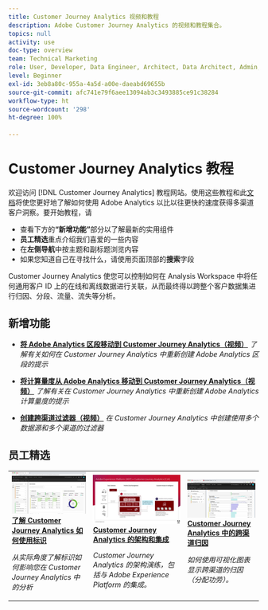 ```yaml
---
title: Customer Journey Analytics 视频和教程
description: Adobe Customer Journey Analytics 的视频和教程集合。
topics: null
activity: use
doc-type: overview
team: Technical Marketing
role: User, Developer, Data Engineer, Architect, Data Architect, Admin, Leader
level: Beginner
exl-id: 3eb8a80c-955a-4a5d-a00e-daeabd69655b
source-git-commit: afc741e79f6aee13094ab3c3493885ce91c38284
workflow-type: ht
source-wordcount: '298'
ht-degree: 100%

---
```


# Customer Journey Analytics 教程

欢迎访问 [!DNL Customer Journey Analytics] 教程网站。使用这些教程和此[文档](https://experienceleague.adobe.com/docs/analytics-platform/using/cja-landing.html?lang=zh-Hans)将使您更好地了解如何使用 Adobe Analytics 以比以往更快的速度获得多渠道客户洞察。要开始教程，请

* 查看下方的&#x200B;**“新增功能”**&#x200B;部分以了解最新的实用组件
* **员工精选**&#x200B;重点介绍我们喜爱的一些内容
* 在&#x200B;**左侧导航**&#x200B;中按主题和副标题浏览内容
* 如果您知道自己在寻找什么，请使用页面顶部的&#x200B;**搜索**&#x200B;字段

Customer Journey Analytics 使您可以控制如何在 Analysis Workspace 中将任何通用客户 ID 上的在线和离线数据进行关联，从而最终得以跨整个客户数据集进行归因、分段、流量、流失等分析。

<div id="whats-new-section">

## 新增功能

* **[将 Adobe Analytics 区段移动到 Customer Journey Analytics（视频）](components/filters/moving-adobe-analytics-segments-to-customer-journey-analytics.md)**
  *了解有关如何在 Customer Journey Analytics 中重新创建 Adobe Analytics 区段的提示*

* **[将计算量度从 Adobe Analytics 移动到 Customer Journey Analytics（视频）](components/calc-metrics/moving-your-calculated-metrics-from-adobe-analytics-to-customer-journey-analytics.md)**
  *了解有关在 Customer Journey Analytics 中重新创建 Adobe Analytics 计算量度的提示*

* **[创建跨渠道过滤器（视频）](components/filters/creating-cross-channel-filters-in-customer-journey-analytics.md)**
  *在 Customer Journey Analytics 中创建使用多个数据源和多个渠道的过滤器*

</div>

<div id="recs-overview-body-1"></div>
<div id="recs-overview-body-2"></div>
<div id="recs-overview-body-3"></div>
<div id="recs-overview-body-4"></div>
<div id="recs-overview-body-5"></div>
<div id="recs-overview-body-6"></div>

<div id="staff-picks-section">

## 员工精选

<table>
<tr>
  <td>
    <a href="visitor-id/understanding-how-customer-journey-analytics-uses-identity.md">
      <img alt="了解 CJA 如何使用标识" src="assets/30750.jpg" />
    </a>
    <div>
      <a href="visitor-id/understanding-how-customer-journey-analytics-uses-identity.md">
    <strong>了解 Customer Journey Analytics 如何使用标识</strong>
    </a>
    </div>
    <p>
    <em>从实际角度了解标识如何影响您在 Customer Journey Analytics 中的分析</em>
    <p>
  </td>
   <td>
    <a href="architecture/architecture-and-integrations-of-cja.md">
      <img alt="Customer Journey Analytics 的架构和集成" src="assets/32483.jpg" />
    </a>
    <div>
      <a href="architecture/architecture-and-integrations-of-cja.md">
    <strong>Customer Journey Analytics 的架构和集成</strong>
    </a>
    </div>
    <p>
    <em>Customer Journey Analytics 的架构演练，包括与 Adobe Experience Platform 的集成。</em>
    <p>
  </td>
  <td>
    <a href="analysis-workspace/visualizations/cross-channel-attribution-in-customer-journey-analytics.md">
      <img alt="Customer Journey Analytics 中的跨渠道归因" src="assets/31772.jpg" />
    </a>
    <div>
      <a href="analysis-workspace/visualizations/cross-channel-attribution-in-customer-journey-analytics.md">
    <strong>Customer Journey Analytics 中的跨渠道归因</strong>
    </a>
    </div>
    <p>
    <em>如何使用可视化图表显示跨渠道的归因（分配功劳）。</em>
    <p>
  </td>
</tr>
</table>
</div>
